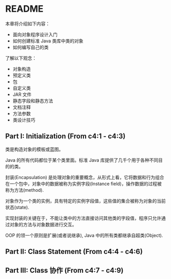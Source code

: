 # README

本章将介绍如下内容：

- 面向对象程序设计入门
- 如何创建标准 Java 类库中类的对象
- 如何编写自己的类

了解以下观念：

- 对象构造
- 预定义类
- 包
- 自定义类
- JAR 文件
- 静态字段和静态方法
- 文档注释
- 方法参数
- 类设计技巧


## Part I: Initialization (From c4:1 - c4:3)

类是构造对象的模板或蓝图。

Java 的所有代码都位于某个类里面。标准 Java 库提供了几千个用于各种不同目的的类。

封装(Encapsulation) 是处理对象的重要概念，从形式上看，它将数据和行为组合在一个包中，对象中的数据被称为实例字段(Instance field)，操作数据的过程被称为方法(method).

对象作为一个类的实例，具有特定的实例字段值，这些值的集合被称为对象的当前状态(state).

实现封装的关键在于，不能让类中的方法直接访问其他类的字段值，程序只允许通过对象的方法与对象数据进行交互。

OOP 的领一个原则是扩展(或者说继承), Java 中的所有类都继承自超类(Object).

## Part II: Class Statement (From c4:4 - c4:6)


## Part III: Class 协作 (From c4:7 - c4:9)